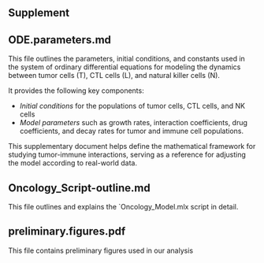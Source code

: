 ## Supplement

## ODE.parameters.md
This file outlines the parameters, initial conditions, and constants used in the system of ordinary differential equations for modeling the dynamics between tumor cells (T), CTL cells (L), and natural killer cells (N). 

It provides the following key components:
- *Initial conditions* for the populations of tumor cells, CTL cells, and NK cells
- *Model parameters* such as growth rates, interaction coefficients, drug coefficients, and decay rates for tumor and immune cell populations.

This supplementary document helps define the mathematical framework for studying tumor-immune interactions, serving as a reference for adjusting the model according to real-world data.

## Oncology_Script-outline.md
This file outlines and explains the `Oncology_Model.mlx script in detail. 

## preliminary.figures.pdf
This file contains preliminary figures used in our analysis